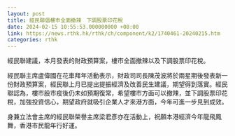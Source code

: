 ```yaml
---
layout: post
title: 經民聯倡樓巿全面撤辣　下調股票印花稅
date: 2024-02-15 10:55:53.000000000 +08:00
link: https://news.rthk.hk/rthk/ch/component/k2/1740461-20240215.htm
categories: rthk
---
```


經民聯建議，本月發表的財政預算案，樓巿全面撤辣以及下調股票印花稅。

經民聯主席盧偉國在花車拜年活動表示，財政司司長陳茂波將於兩星期後發表新一份財政預算案，經民聯上月已提出提振經濟及改善民生建議，期望得到落實。經民聯認為，樓巿股巿疫後仍未如預期復常，希望樓巿方面可以撤辣，並下調股票印花稅，加強投資信心，期望政府就吸引企業人才來港方面，今年可進一步見到成效。

身兼立法會主席的經民聯榮譽主席梁君彥亦在活動上，祝願本港經濟今年龍飛鳳舞，香港巿民龍年行好運。
